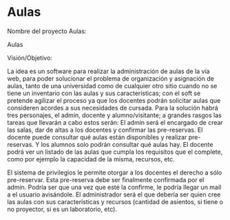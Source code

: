 Aulas
=====

Nombre del proyecto Aulas:

Aulas

Visión/Objetivo: 


La idea es un software para realizar la administración de aulas de la vía web, para poder solucionar el problema de organización y asignación de aulas, tanto de una universidad como de cualquier otro sitio cuando no se tiene un inventario con las aulas y sus características; con el soft se pretende agilizar el proceso ya que los docentes podrán solicitar aulas que consideren acordes a sus necesidades de cursada.
Para la solución habrá tres personajes, el admin, docente y alumno/visitante; a grandes rasgos las tareas que llevarán a cabo estos serán: 
El admin será el encargado de crear las salas, dar de altas a los docentes y confirmar las pre-reservas.
El docente puede consultar qué aulas están disponibles y realizar pre-reservas. Y los alumnos solo podrán consultar qué aulas hay.
El docente podrá ver un listado de las aulas que cumpla los requisitos que el complete, como por ejemplo la capacidad de la misma, recursos, etc.

El sistema de privilegios le permite otorgar a los docentes el derecho a sólo pre-reservar. Esta pre-reserva debe ser finalmente confirmada por el admin. Podría ser que una vez que esté la confirme, le podría llegar un mail a el usuario avisándole. El administrador será el que debería ser quien cree las aulas con sus características y recursos (cantidad de asientos, si tiene o no proyector, si es un laboratorio, etc).


